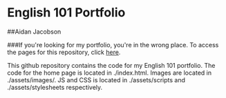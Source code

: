 # English 101 Portfolio
##Aidan Jacobson

###If you're looking for my portfolio, you're in the wrong place.
To access the pages for this repository, click [here](https://aidanjacobson.github.io/eng101portfolio).



This github repository contains the code for my English 101 portfolio. The code for the home page is located in ./index.html. Images are located in ./assets/images/. JS and CSS is located in ./assets/scripts and ./assets/stylesheets respectively.